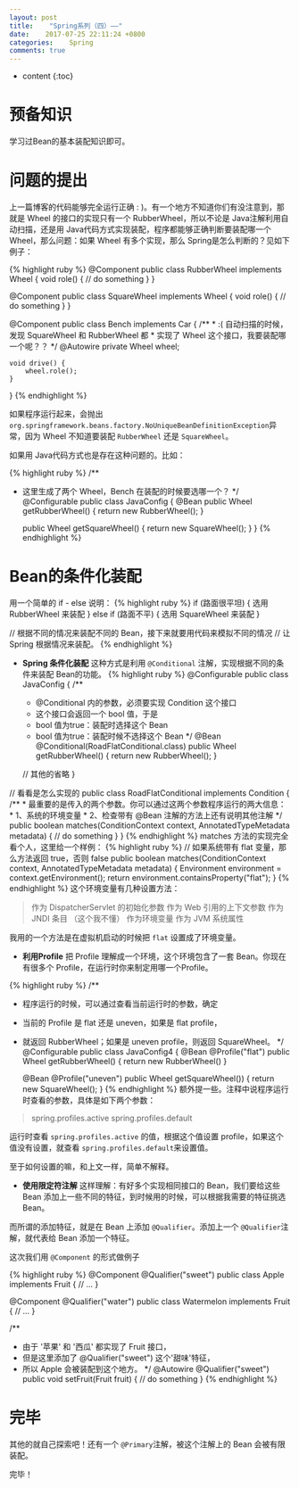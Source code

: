 ```yaml
---
layout: post
title:    "Spring系列（四）——"
date:    2017-07-25 22:11:24 +0800
categories:    Spring
comments: true
---
```


* content
{:toc}

预备知识
==
学习过Bean的基本装配知识即可。

问题的提出
==

上一篇博客的代码能够完全运行正确 : )。有一个地方不知道你们有没注意到，那就是 Wheel 的接口的实现只有一个 RubberWheel，所以不论是 Java注解利用自动扫描，还是用 Java代码方式实现装配，程序都能够正确判断要装配哪一个 Wheel，那么问题：如果 Wheel 有多个实现，那么 Spring是怎么判断的？见如下例子：

{% highlight ruby %}
@Component
public class RubberWheel implements Wheel {
	void role() {
		// do something 
	}
}

@Component
public class SquareWheel implements Wheel {
	void role() {
		// do something 
	}
}

@Component
public class Bench implements Car {
    /**
    * :( 自动扫描的时候，发现 SquareWheel 和 RubberWheel 都
    * 实现了 Wheel 这个接口，我要装配哪一个呢？？
    */
    @Autowire
	private Wheel wheel;

	void drive() {
		wheel.role();
	}
}
{% endhighlight %}

如果程序运行起来，会抛出`org.springframework.beans.factory.NoUniqueBeanDefinitionException`异常，因为 Wheel 不知道要装配 `RubberWheel` 还是 `SquareWheel`。

如果用 Java代码方式也是存在这种问题的。比如：

{% highlight ruby %}
/**
* 这里生成了两个 Wheel，Bench 在装配的时候要选哪一个？
*/
@Configurable
public class JavaConfig {
    @Bean
    public Wheel getRubberWheel() {
        return new RubberWheel();
    }

    public Wheel getSquareWheel() {
		return new SquareWheel();
    }
}
{% endhighlight %}

Bean的条件化装配
==

用一个简单的 if - else 说明：
{% highlight ruby %}
if (路面很平坦) {
    选用 RubberWheel 来装配
} else if (路面不平) {
    选用 SquareWheel 来装配
}

// 根据不同的情况来装配不同的 Bean，接下来就要用代码来模拟不同的情况
// 让 Spring 根据情况来装配。
{% endhighlight %}

* **Spring 条件化装配**
这种方式是利用 `@Conditional` 注解，实现根据不同的条件来装配 Bean的功能。
{% highlight ruby %}
@Configurable
public class JavaConfig {
    /**
    * @Conditional 内的参数，必须要实现 Condition 这个接口
    * 这个接口会返回一个 bool 值，于是
    * bool 值为true：装配时选择这个 Bean
    * bool 值为true：装配时候不选择这个 Bean
    */
    @Bean
    @Conditional(RoadFlatConditional.class)
    public Wheel getRubberWheel() {
        return new RubberWheel();
    }

    // 其他的省略
}

// 看看是怎么实现的
public class RoadFlatConditional implements Condition {
    /**
    * 最重要的是传入的两个参数。你可以通过这两个参数程序运行的两大信息：
    * 1、系统的环境变量
    * 2、检查带有 @Bean 注解的方法上还有说明其他注解
    */
	public boolean matches(ConditionContext context, AnnotatedTypeMetadata metadata) {
        // do something
    }
}
{% endhighlight %}
matches 方法的实现完全看个人，这里给一个样例：
{% highlight ruby %}
// 如果系统带有 flat 变量，那么方法返回 true，否则 false
public boolean matches(ConditionContext context, AnnotatedTypeMetadata metadata) {
	Environment environment = context.getEnvironment();
    return environment.containsProperty("flat");
}
{% endhighlight %}
这个环境变量有几种设置方法：

> 作为 DispatcherServlet 的初始化参数
> 作为 Web 引用的上下文参数
> 作为 JNDI 条目 （这个我不懂）
> 作为环境变量
> 作为 JVM 系统属性

我用的一个方法是在虚拟机启动的时候把 `flat` 设置成了环境变量。

* **利用Profile**
把 Profile 理解成一个环境，这个环境包含了一套 Bean。你现在有很多个 Profile，在运行时你来制定用哪一个Profile。

{% highlight ruby %}
/**
* 程序运行的时候，可以通过查看当前运行时的参数，确定
* 当前的 Profile 是 flat 还是 uneven，如果是 flat profile，
* 就返回 RubberWheel；如果是 uneven profile，则返回 SquareWheel。
*/
@Configurable
public class JavaConfig4 {
    @Bean
    @Profile("flat")
    public Wheel getRubberWheel() {
        return new RubberWheel()
    }

    @Bean
    @Profile("uneven")
    public Wheel getSquareWheel()) {
        return new SquareWheel();
    }
{% endhighlight %}
额外提一些。注释中说程序运行时查看的参数，具体是如下两个参数：

> spring.profiles.active 
> spring.profiles.default

运行时查看 `spring.profiles.active` 的值，根据这个值设置 profile，如果这个值没有设置，就查看 `spring.profiles.default`来设置值。

至于如何设置的嘛，和上文一样，简单不解释。

* **使用限定符注解**
这样理解：有好多个实现相同接口的 Bean，我们要给这些 Bean 添加上一些不同的特征，到时候用的时候，可以根据我需要的特征挑选 Bean。

而所谓的添加特征，就是在 Bean 上添加 `@Qualifier`。添加上一个 `@Qualifier`注解，就代表给 Bean 添加一个特征。

这次我们用 `@Component` 的形式做例子

{% highlight ruby %}
@Component
@Qualifier("sweet")
public class Apple implements Fruit { // ... }

@Component
@Qualifier("water")
public class Watermelon implements Fruit { // ... }

/**
* 由于 '苹果' 和 '西瓜' 都实现了 Fruit 接口，
* 但是这里添加了 @Qualifier("sweet") 这个'甜味'特征，
* 所以 Apple 会被装配到这个地方。
*/
@Autowire
@Qualifier("sweet")
public void setFruit(Fruit fruit) {
	// do something
}
{% endhighlight %}

完毕
==
其他的就自己探索吧！还有一个 `@Primary`注解，被这个注解上的 Bean 会被有限装配。

完毕！





